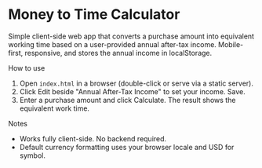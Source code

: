 # Money to Time Calculator

Simple client-side web app that converts a purchase amount into equivalent working time based on a user-provided annual after-tax income. Mobile-first, responsive, and stores the annual income in localStorage.

How to use

1. Open `index.html` in a browser (double-click or serve via a static server).
2. Click Edit beside "Annual After-Tax Income" to set your income. Save.
3. Enter a purchase amount and click Calculate. The result shows the equivalent work time.

Notes

- Works fully client-side. No backend required.
- Default currency formatting uses your browser locale and USD for symbol.
